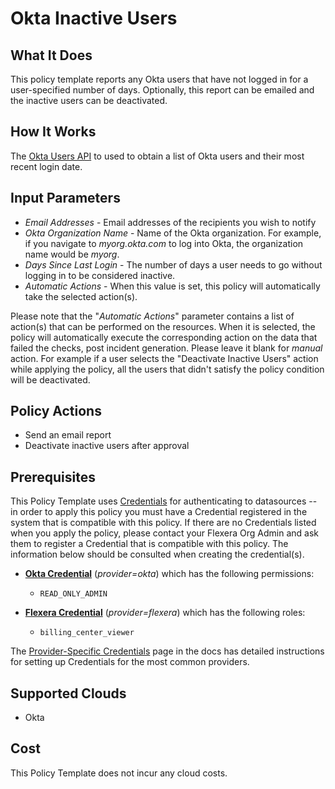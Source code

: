 # Okta Inactive Users

## What It Does

This policy template reports any Okta users that have not logged in for a user-specified number of days. Optionally, this report can be emailed and the inactive users can be deactivated.

## How It Works

The [Okta Users API](https://developer.okta.com/docs/reference/api/users/#list-users) to used to obtain a list of Okta users and their most recent login date.

## Input Parameters

- *Email Addresses* - Email addresses of the recipients you wish to notify
- *Okta Organization Name* - Name of the Okta organization. For example, if you navigate to *myorg.okta.com* to log into Okta, the organization name would be *myorg*.
- *Days Since Last Login* - The number of days a user needs to go without logging in to be considered inactive.
- *Automatic Actions* - When this value is set, this policy will automatically take the selected action(s).

Please note that the "*Automatic Actions*" parameter contains a list of action(s) that can be performed on the resources. When it is selected, the policy will automatically execute the corresponding action on the data that failed the checks, post incident generation. Please leave it blank for *manual* action.
For example if a user selects the "Deactivate Inactive Users" action while applying the policy, all the users that didn't satisfy the policy condition will be deactivated.

## Policy Actions

- Send an email report
- Deactivate inactive users after approval

## Prerequisites

This Policy Template uses [Credentials](https://docs.flexera.com/flexera/EN/Automation/ManagingCredentialsExternal.htm) for authenticating to datasources -- in order to apply this policy you must have a Credential registered in the system that is compatible with this policy. If there are no Credentials listed when you apply the policy, please contact your Flexera Org Admin and ask them to register a Credential that is compatible with this policy. The information below should be consulted when creating the credential(s).

- [**Okta Credential**](https://docs.flexera.com/flexera/EN/Automation/GenericCredentials.htm#automationadmin_3335267112_1121389) (*provider=okta*) which has the following permissions:
  - `READ_ONLY_ADMIN`

- [**Flexera Credential**](https://docs.flexera.com/flexera/EN/Automation/ProviderCredentials.htm) (*provider=flexera*) which has the following roles:
  - `billing_center_viewer`

The [Provider-Specific Credentials](https://docs.flexera.com/flexera/EN/Automation/ProviderCredentials.htm) page in the docs has detailed instructions for setting up Credentials for the most common providers.

## Supported Clouds

- Okta

## Cost

This Policy Template does not incur any cloud costs.
